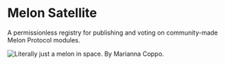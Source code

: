 # Melon Satellite

A permissionless registry for publishing and voting on community-made Melon Protocol modules.

![Literally just a melon in space. By Marianna Coppo.](https://git.io/vSDJZ)
